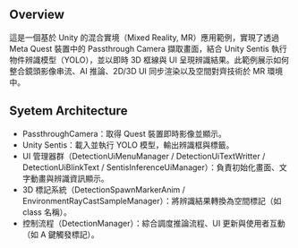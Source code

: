 ## Overview
這是一個基於 Unity 的混合實境（Mixed Reality, MR）應用範例，實現了透過 Meta Quest 裝置中的 Passthrough Camera 擷取畫面，結合 Unity Sentis 執行物件辨識模型（YOLO），並以即時 3D 框線與 UI 呈現辨識結果。此範例展示如何整合鏡頭影像串流、AI 推論、2D/3D UI 同步渲染以及空間對齊技術於 MR 環境中。
## Syetem Architecture
- PassthroughCamera：取得 Quest 裝置即時影像並顯示。
- Unity Sentis：載入並執行 YOLO 模型，輸出辨識框與標籤。
- UI 管理器群（DetectionUiMenuManager / DetectionUiTextWritter / DetectionUiBlinkText / SentisInferenceUiManager）：負責初始化畫面、文字動畫與辨識資訊顯示。
- 3D 標記系統（DetectionSpawnMarkerAnim / EnvironmentRayCastSampleManager）：將辨識結果轉換為空間標記（如class 名稱）。
- 控制流程（DetectionManager）：綜合調度推論流程、UI 更新與使用者互動（如 A 鍵觸發標記）。

